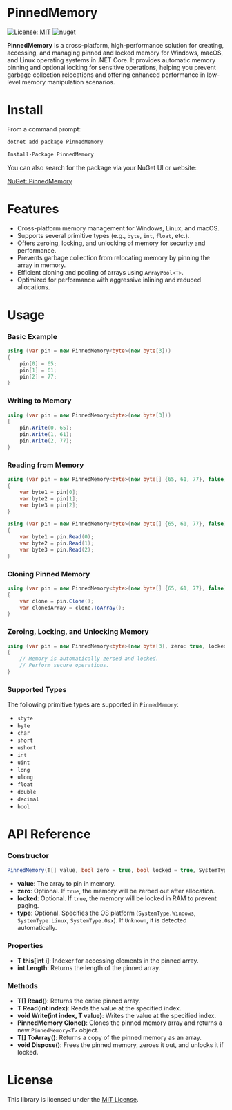 
# PinnedMemory

[![License: MIT](https://img.shields.io/badge/License-MIT-yellow.svg)](https://opensource.org/licenses/MIT) [![nuget](https://img.shields.io/nuget/v/PinnedMemory.svg)](https://www.nuget.org/packages/PinnedMemory/)

**PinnedMemory** is a cross-platform, high-performance solution for creating, accessing, and managing pinned and locked memory for Windows, macOS, and Linux operating systems in .NET Core. It provides automatic memory pinning and optional locking for sensitive operations, helping you prevent garbage collection relocations and offering enhanced performance in low-level memory manipulation scenarios.

# Install

From a command prompt:

```bash
dotnet add package PinnedMemory
```

```bash
Install-Package PinnedMemory
```

You can also search for the package via your NuGet UI or website:

[NuGet: PinnedMemory](https://www.nuget.org/packages/PinnedMemory/)

# Features

- Cross-platform memory management for Windows, Linux, and macOS.
- Supports several primitive types (e.g., `byte`, `int`, `float`, etc.).
- Offers zeroing, locking, and unlocking of memory for security and performance.
- Prevents garbage collection from relocating memory by pinning the array in memory.
- Efficient cloning and pooling of arrays using `ArrayPool<T>`.
- Optimized for performance with aggressive inlining and reduced allocations.

# Usage

### Basic Example

```csharp
using (var pin = new PinnedMemory<byte>(new byte[3]))
{
    pin[0] = 65;
    pin[1] = 61;
    pin[2] = 77;
}
```

### Writing to Memory

```csharp
using (var pin = new PinnedMemory<byte>(new byte[3]))
{
    pin.Write(0, 65);
    pin.Write(1, 61);
    pin.Write(2, 77);
}
```

### Reading from Memory

```csharp
using (var pin = new PinnedMemory<byte>(new byte[] {65, 61, 77}, false))
{
    var byte1 = pin[0];
    var byte2 = pin[1];
    var byte3 = pin[2];
}
```

```csharp
using (var pin = new PinnedMemory<byte>(new byte[] {65, 61, 77}, false))
{
    var byte1 = pin.Read(0);
    var byte2 = pin.Read(1);
    var byte3 = pin.Read(2);
}
```

### Cloning Pinned Memory

```csharp
using (var pin = new PinnedMemory<byte>(new byte[] {65, 61, 77}, false))
{
    var clone = pin.Clone();
    var clonedArray = clone.ToArray();
}
```

### Zeroing, Locking, and Unlocking Memory

```csharp
using (var pin = new PinnedMemory<byte>(new byte[3], zero: true, locked: true))
{
    // Memory is automatically zeroed and locked.
    // Perform secure operations.
}
```

### Supported Types

The following primitive types are supported in `PinnedMemory`:

- `sbyte`
- `byte`
- `char`
- `short`
- `ushort`
- `int`
- `uint`
- `long`
- `ulong`
- `float`
- `double`
- `decimal`
- `bool`

# API Reference

### Constructor

```csharp
PinnedMemory(T[] value, bool zero = true, bool locked = true, SystemType type = SystemType.Unknown)
```

- **value**: The array to pin in memory.
- **zero**: Optional. If `true`, the memory will be zeroed out after allocation.
- **locked**: Optional. If `true`, the memory will be locked in RAM to prevent paging.
- **type**: Optional. Specifies the OS platform (`SystemType.Windows`, `SystemType.Linux`, `SystemType.Osx`). If `Unknown`, it is detected automatically.

### Properties

- **T this[int i]**: Indexer for accessing elements in the pinned array.
- **int Length**: Returns the length of the pinned array.

### Methods

- **T[] Read()**: Returns the entire pinned array.
- **T Read(int index)**: Reads the value at the specified index.
- **void Write(int index, T value)**: Writes the value at the specified index.
- **PinnedMemory<T> Clone()**: Clones the pinned memory array and returns a new `PinnedMemory<T>` object.
- **T[] ToArray()**: Returns a copy of the pinned memory as an array.
- **void Dispose()**: Frees the pinned memory, zeroes it out, and unlocks it if locked.

# License

This library is licensed under the [MIT License](https://opensource.org/licenses/MIT).
